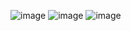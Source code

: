 ![image](https://github.com/user-attachments/assets/0a7a1543-83f6-423c-8dd8-516d54b7c32e)
![image](https://github.com/user-attachments/assets/72980c32-4d42-42ae-88a3-34a4d9b7a4b2)
![image](https://github.com/user-attachments/assets/81f25848-15b1-45d2-8de6-f5d4f77378c2)
